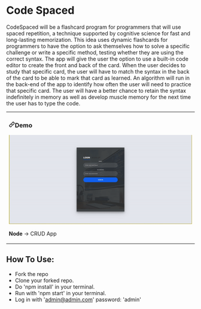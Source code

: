 # Code Spaced
CodeSpaced will be a flashcard program for programmers that will use spaced repetition, a technique supported by cognitive science for fast and long-lasting memorization. This idea uses dynamic flashcards for programmers to have the option to ask themselves how to solve a specific challenge or write a specific method, testing whether they are using the correct syntax. The app will give the user the option to use a built-in code editor to create the front and back of the card. When the user decides to study that specific card, the user will have to match the syntax in the back of the card to be able to mark that card as learned. An algorithm will run in the back-end of the app to identify how often the user will need to practice that specific card.  The user will have a better chance to retain the syntax indefinitely in memory as well as develop muscle memory for the next time the user has to type the code.

<article>
      <div>
  <div>
<table>
  <tbody><tr>
    <td width="100%" valign="top">
      <h3><a id="user-content-portfolio" class="anchor" aria-hidden="true" href="#portfolio"><svg class="octicon octicon-link" viewBox="0 0 16 16" version="1.1" width="16" height="16" aria-hidden="true"><path fill-rule="evenodd" d="M7.775 3.275a.75.75 0 001.06 1.06l1.25-1.25a2 2 0 112.83 2.83l-2.5 2.5a2 2 0 01-2.83 0 .75.75 0 00-1.06 1.06 3.5 3.5 0 004.95 0l2.5-2.5a3.5 3.5 0 00-4.95-4.95l-1.25 1.25zm-4.69 9.64a2 2 0 010-2.83l2.5-2.5a2 2 0 012.83 0 .75.75 0 001.06-1.06 3.5 3.5 0 00-4.95 0l-2.5 2.5a3.5 3.5 0 004.95 4.95l1.25-1.25a.75.75 0 00-1.06-1.06l-1.25 1.25a2 2 0 01-2.83 0z"></path></svg></a>Demo</h3>
            <img src="public/demo.gif" width="100%" alt="Portfolio" style="max-width:100%;">
        <p><strong>Node</strong> -> CRUD App</p>
    </td>
  </tr>
</tbody></table>
</article>

## How To Use:
  - Fork the repo
  - Clone your forked repo.
  - Do 'npm install' in your terminal.
  - Run with 'npm start' in your terminal.
  - Log in with 'admin@admin.com'  password: 'admin'


